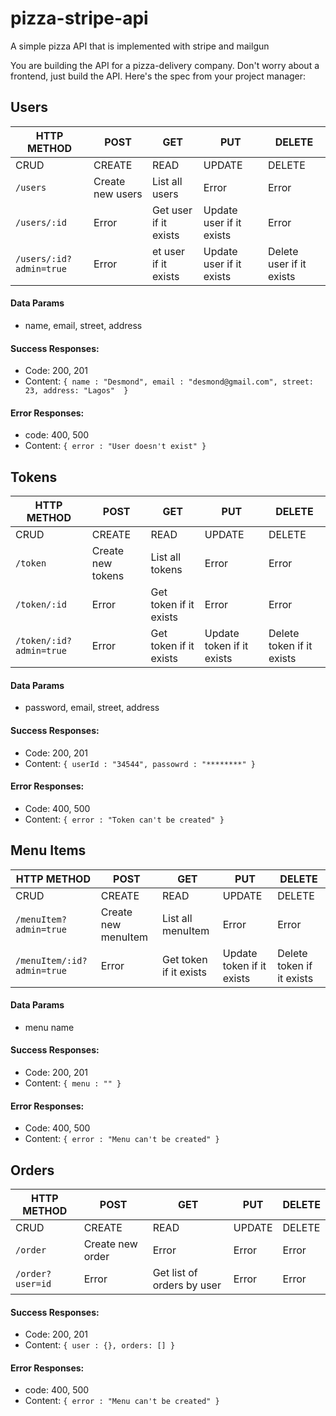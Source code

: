 # pizza-stripe-api
A simple pizza API that is implemented with stripe and mailgun

You are building the API for a pizza-delivery company. Don't worry about a frontend, just build the API. Here's the spec from your project manager: 

## Users
| HTTP METHOD             | POST             | GET                    | PUT                      | DELETE                   |
| ----------------------- | ---------------- | ---------------------- | ------------------------ | ------------------------ |
| CRUD                    | CREATE           | READ                   | UPDATE                   | DELETE                   |
| `/users`                | Create new users | List all users         | Error                    | Error                    |
| `/users/:id`            | Error            | Get user if it exists  | Update user if it exists | Error                    |
| `/users/:id?admin=true` | Error            | et user if it exists   | Update user if it exists | Delete user if it exists |

#### Data Params

- name, email, street, address


#### Success Responses:

- Code: 200, 201
- Content: `{ name : "Desmond", email : "desmond@gmail.com", street: 23, address: "Lagos"  }`


#### Error Responses:

- code: 400, 500
- Content: `{ error : "User doesn't exist" }`


## Tokens

| HTTP METHOD             | POST             | GET                    | PUT                      | DELETE                   |
| ----------------------- | ---------------- | ---------------------- | ------------------------ | ------------------------ |
| CRUD                    | CREATE           | READ                   | UPDATE                   | DELETE                   |
| `/token`                | Create new tokens | List all tokens         | Error                    | Error                    |
| `/token/:id`            | Error            | Get token if it exists  | Error                   | Error                    |
| `/token/:id?admin=true` | Error           | Get token if it exists  | Update token if it exists | Delete token if it exists |

#### Data Params

- password, email, street, address


#### Success Responses:

- Code: 200, 201
- Content: `{ userId : "34544", passowrd : "********" }`


#### Error Responses:

- Code: 400, 500
- Content: `{ error : "Token can't be created" }`


## Menu Items

| HTTP METHOD             | POST             | GET                    | PUT                      | DELETE                   |
| ----------------------- | ---------------- | ---------------------- | ------------------------ | ------------------------ |
| CRUD                    | CREATE           | READ                   | UPDATE                   | DELETE                   |
| `/menuItem?admin=true`   | Create new menuItem | List all menuItem   | Error                    | Error               |
| `/menuItem/:id?admin=true` | Error     | Get token if it exists  | Update token if it exists | Delete token if it exists |

#### Data Params

- menu name


#### Success Responses:

- Code: 200, 201
- Content: `{ menu : "" }`


#### Error Responses:

- Code: 400, 500
- Content: `{ error : "Menu can't be created" }`


## Orders

| HTTP METHOD             | POST             | GET              | PUT          | DELETE        |
| ----------------------- | ---------------- | ---------------- | ------------ | --------------|
| CRUD                    | CREATE           | READ             | UPDATE       | DELETE        |
| `/order`                | Create new order | Error            | Error        | Error         |
| `/order?user=id` | Error        | Get list of orders by user  | Error        | Error |

#### Success Responses:

- Code: 200, 201
- Content: `{ user : {}, orders: [] }`


#### Error Responses:

- code: 400, 500
- Content: `{ error : "Menu can't be created" }`



